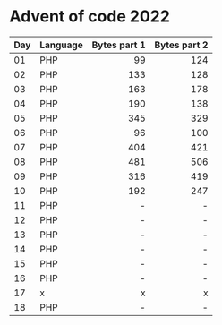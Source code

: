# Advent of code 2022

| Day | Language | Bytes part 1 | Bytes part 2 |
|-----|----------|-------------:|-------------:|
| 01  | PHP      |           99 |          124 |
| 02  | PHP      |          133 |          128 |
| 03  | PHP      |          163 |          178 |
| 04  | PHP      |          190 |          138 |
| 05  | PHP      |          345 |          329 |
| 06  | PHP      |           96 |          100 |
| 07  | PHP      |          404 |          421 |
| 08  | PHP      |          481 |          506 |
| 09  | PHP      |          316 |          419 |
| 10  | PHP      |          192 |          247 |
| 11  | PHP      |            - |            - |
| 12  | PHP      |            - |            - |
| 13  | PHP      |            - |            - |
| 14  | PHP      |            - |            - |
| 15  | PHP      |            - |            - |
| 16  | PHP      |            - |            - |
| 17  | x        |            x |            x |
| 18  | PHP      |            - |            - |
